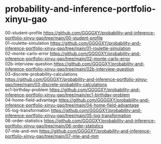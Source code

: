 # probability-and-inference-portfolio-xinyu-gao
00-student-profile  https://github.com/GGGGXY/probability-and-inference-portfolio-xinyu-gao/tree/main/00-student-profile \
01-roulette-simulation https://github.com/GGGGXY/probability-and-inference-portfolio-xinyu-gao/tree/main/01-roulette-simulation \
02-monte-carlo-error https://github.com/GGGGXY/probability-and-inference-portfolio-xinyu-gao/tree/main/02-monte-carlo-error \
02b-interview-question https://github.com/GGGGXY/probability-and-inference-portfolio-xinyu-gao/tree/main/02b-interview-question \
03-discrete-probability-calculations https://github.com/GGGGXY/probability-and-inference-portfolio-xinyu-gao/tree/main/03-discrete-probability-calculations \
ec1-birthday-problem https://github.com/GGGGXY/probability-and-inference-portfolio-xinyu-gao/tree/main/ec1-birthday-problem \
04-home-field-advantage https://github.com/GGGGXY/probability-and-inference-portfolio-xinyu-gao/tree/main/04-home-field-advantage \
05-log-transformation https://github.com/GGGGXY/probability-and-inference-portfolio-xinyu-gao/tree/main/05-log-transformation \
06-order-statistics https://github.com/GGGGXY/probability-and-inference-portfolio-xinyu-gao/tree/main/06-order-statistics \
07-mle-and-mm https://github.com/GGGGXY/probability-and-inference-portfolio-xinyu-gao/tree/main/07-mle-and-mm
